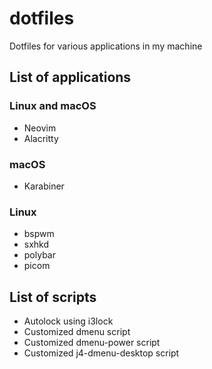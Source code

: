 # dotfiles
Dotfiles for various applications in my machine

## List of applications

### Linux and macOS
- Neovim
- Alacritty

### macOS
- Karabiner

### Linux
- bspwm
- sxhkd
- polybar
- picom


## List of scripts

- Autolock using i3lock
- Customized dmenu script
- Customized dmenu-power script
- Customized j4-dmenu-desktop script

